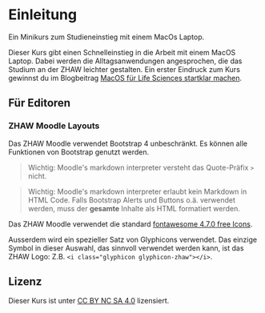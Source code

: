 # Einleitung
Ein Minikurs zum Studieneinstieg mit einem MacOs Laptop.

Dieser Kurs gibt einen Schnelleinstieg in die Arbeit mit einem MacOS Laptop. Dabei werden die Alltagsanwendungen angesprochen, die das Studium an der ZHAW leichter gestalten. Ein erster Eindruck zum Kurs gewinnst du im Blogbeitrag [MacOS für Life Sciences startklar machen](//dxi.ai/2021/06/01/memn/). 


## Für Editoren


### ZHAW Moodle Layouts

Das ZHAW Moodle verwendet Bootstrap 4 unbeschränkt. Es können alle Funktionen von Bootstrap genutzt werden. 

> Wichtig: Moodle's markdown interpreter versteht das Quote-Präfix `>` nicht. 

> Wichtig: Moodle's markdown interpreter erlaubt kein Markdown in HTML Code. Falls Bootstrap Alerts und Buttons o.ä. verwendet werden, muss der **gesamte** Inhalte als HTML formatiert werden.

Das ZHAW Moodle verwendet die standard [fontawesome 4.7.0 free Icons](https://fontawesome.com/v4.7.0/icons/). 

Ausserdem wird ein spezieller Satz von Glyphicons verwendet. Das einzige Symbol in dieser Auswahl, das sinnvoll verwendet werden kann, ist das ZHAW Logo: Z.B. `<i class="glyphicon glyphicon-zhaw"></i>`.

## Lizenz

Dieser Kurs ist unter [CC BY NC SA 4.0](http://creativecommons.org/licenses/by-nc-sa/4.0/) lizensiert.
